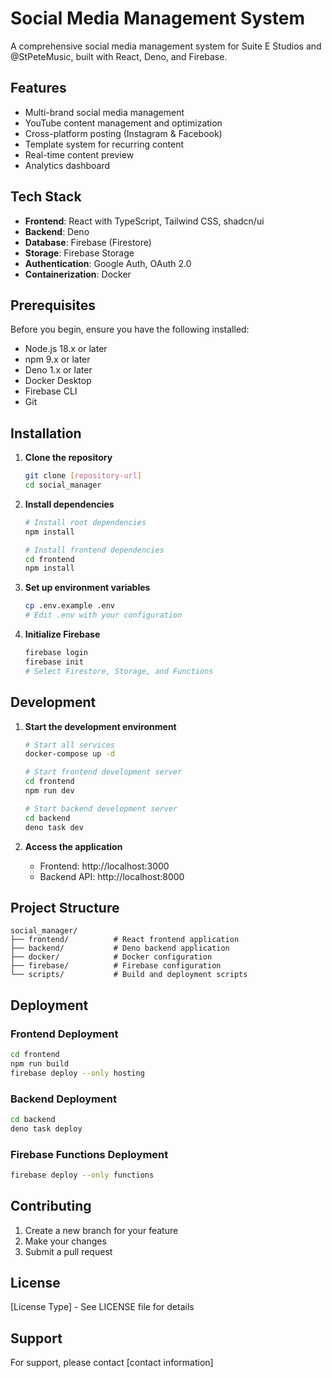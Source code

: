 # Social Media Management System

A comprehensive social media management system for Suite E Studios and @StPeteMusic, built with React, Deno, and Firebase.

## Features

- Multi-brand social media management
- YouTube content management and optimization
- Cross-platform posting (Instagram & Facebook)
- Template system for recurring content
- Real-time content preview
- Analytics dashboard

## Tech Stack

- **Frontend**: React with TypeScript, Tailwind CSS, shadcn/ui
- **Backend**: Deno
- **Database**: Firebase (Firestore)
- **Storage**: Firebase Storage
- **Authentication**: Google Auth, OAuth 2.0
- **Containerization**: Docker

## Prerequisites

Before you begin, ensure you have the following installed:

- Node.js 18.x or later
- npm 9.x or later
- Deno 1.x or later
- Docker Desktop
- Firebase CLI
- Git

## Installation

1. **Clone the repository**
   ```bash
   git clone [repository-url]
   cd social_manager
   ```

2. **Install dependencies**
   ```bash
   # Install root dependencies
   npm install

   # Install frontend dependencies
   cd frontend
   npm install
   ```

3. **Set up environment variables**
   ```bash
   cp .env.example .env
   # Edit .env with your configuration
   ```

4. **Initialize Firebase**
   ```bash
   firebase login
   firebase init
   # Select Firestore, Storage, and Functions
   ```

## Development

1. **Start the development environment**
   ```bash
   # Start all services
   docker-compose up -d

   # Start frontend development server
   cd frontend
   npm run dev

   # Start backend development server
   cd backend
   deno task dev
   ```

2. **Access the application**
   - Frontend: http://localhost:3000
   - Backend API: http://localhost:8000

## Project Structure

```
social_manager/
├── frontend/          # React frontend application
├── backend/           # Deno backend application
├── docker/            # Docker configuration
├── firebase/          # Firebase configuration
└── scripts/           # Build and deployment scripts
```

## Deployment

### Frontend Deployment
```bash
cd frontend
npm run build
firebase deploy --only hosting
```

### Backend Deployment
```bash
cd backend
deno task deploy
```

### Firebase Functions Deployment
```bash
firebase deploy --only functions
```

## Contributing

1. Create a new branch for your feature
2. Make your changes
3. Submit a pull request

## License

[License Type] - See LICENSE file for details

## Support

For support, please contact [contact information] 